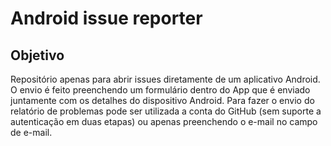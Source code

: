# Android issue reporter


## Objetivo
Repositório apenas para abrir issues diretamente de um aplicativo Android. O envio é feito preenchendo um formulário dentro do App que é enviado juntamente com os detalhes do dispositivo Android. Para fazer o envio do relatório de problemas pode ser utilizada a conta do GitHub (sem suporte a autenticação em duas etapas) ou apenas preenchendo o e-mail no campo de e-mail.
